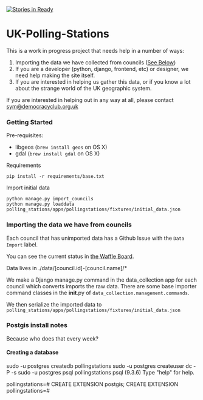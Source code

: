 [![Stories in Ready](https://badge.waffle.io/democracyclub/uk-polling-stations.png?label=ready&title=Ready)](https://waffle.io/democracyclub/uk-polling-stations)
# UK-Polling-Stations

This is a work in progress project that needs help in a number of ways:

1. Importing the data we have collected from councils ([See Below](https://github.com/DemocracyClub/UK-Polling-Stations#importing-the-data-we-have-from-councils))
2. If you are a developer (python, django, frontend, etc) or designer, we need help making the site itself.
3. If you are interested in helping us gather this data, or if you know a lot about the strange world of the UK geographic system.

If you are interested in helping out in any way at all, please contact sym@democracyclub.org.uk

### Getting Started

Pre-requisites:

* libgeos (`brew install geos` on OS X)
* gdal (`brew install gdal` on OS X)

Requirements

    pip install -r requirements/base.txt

Import initial data

    python manage.py import_councils
    python manage.py loaddata polling_stations/apps/pollingstations/fixtures/initial_data.json

### Importing the data we have from councils

Each council that has unimported data has a Github Issue with the `Data Import` label.

You can see the current status in [the Waffle Board](https://waffle.io/DemocracyClub/UK-Polling-Stations?label=Data%20Import).

Data lives in ./data/[council.id]-[council.name]/*

We make a Django manage.py command in the data_collection app for each council which converts
imports the raw data. There are some base importer command classes in the __init__.py of `data_collection.management.commands`.

We then serialize the imported data to `polling_stations/apps/pollingstations/fixtures/initial_data.json`


### Postgis install notes

Because who does that every week?

#### Creating a database

sudo -u postgres createdb pollingstations
sudo -u postgres createuser dc -P -s
sudo -u postgres psql pollingstations
psql (9.3.6)
Type "help" for help.

pollingstations=# CREATE EXTENSION postgis;
CREATE EXTENSION
pollingstations=#

